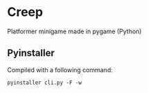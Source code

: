 # Creep

Platformer minigame made in pygame (Python)

## Pyinstaller

Compiled with a following command:
```
pyinstaller cli.py -F -w
```
